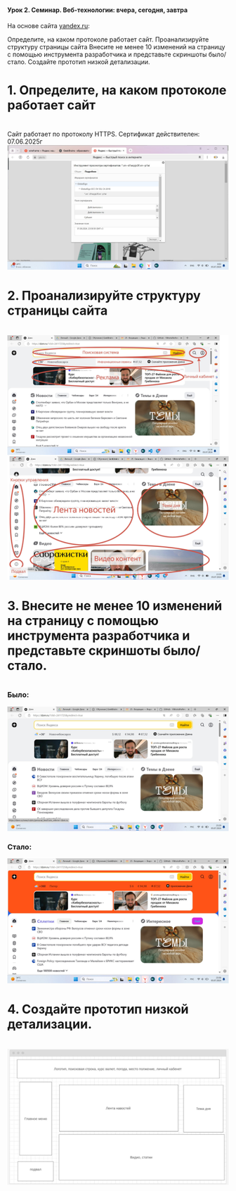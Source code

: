 #### Урок 2. Семинар. Веб-технологии: вчера, сегодня, завтра
####
На основе сайта [yandex.ru]():
 
Определите, на каком протоколе работает сайт.
Проанализируйте структуру страницы сайта
Внесите не менее 10 изменений на страницу с помощью инструмента разработчика и представьте скриншоты было/стало.
Создайте прототип низкой детализации.
 
# 1. Определите, на каком протоколе работает сайт
#
 
 Сайт работает по протоколу HTTPS. Сертификат действителен: 07.06.2025г
 ![лицензия](лицензия.jpg)
 
# 2. Проанализируйте структуру страницы сайта
# 
 
 ![структура](структура.jpg)
 ![структура](структура_сайта_2.jpg)
 
# 3. Внесите не менее 10 изменений на страницу с помощью инструмента разработчика и представьте скриншоты было/стало.
#
### Было:
 
![до](Before.jpg)
 
### Стало:
 
![после](After.jpg)
 
# 4. Создайте прототип низкой детализации.
#
![Прототип](PType.jpg)
